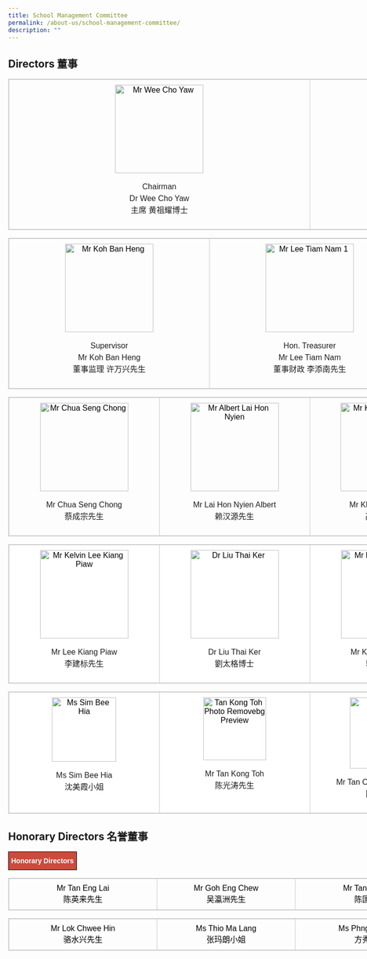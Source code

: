 ```yaml
---
title: School Management Committee
permalink: /about-us/school-management-committee/
description: ""
---
```

Directors 董事
------------

<table style="box-sizing: border-box; border: 1px solid rgba(0, 0, 0, 0.2); border-collapse: collapse; color: rgb(0, 0, 0); font-family: Montserrat, &quot;Noto Sans SC&quot;, sans-serif; font-size: medium; font-style: normal; font-variant-ligatures: normal; font-variant-caps: normal; font-weight: 400; letter-spacing: normal; orphans: 2; text-align: start; text-transform: none; white-space: normal; widows: 2; word-spacing: 0px; -webkit-text-stroke-width: 0px; text-decoration-thickness: initial; text-decoration-style: initial; text-decoration-color: initial; width: 1230px;"><tbody style="box-sizing: border-box;"><tr style="box-sizing: border-box;"><td style="box-sizing: border-box; padding: 10px; border: 1px solid rgb(204, 204, 204); width: 614.5px; text-align: center; vertical-align: top;"><img class="alignnone size-full wp-image-191" src="https://chungchenghighmain.moe.edu.sg/wp-content/uploads/2019/09/Mr-Wee-Cho-Yaw.jpg" alt="Mr Wee Cho Yaw" width="180" height="auto" srcset="/wp-content/uploads/2019/09/Mr-Wee-Cho-Yaw.jpg 180w, /wp-content/uploads/2019/09/Mr-Wee-Cho-Yaw-150x150.jpg 150w" sizes="(max-width: 180px) 100vw, 180px" style="box-sizing: border-box; border-style: none; max-width: 100%;"><p style="box-sizing: border-box; line-height: 1.5; font-weight: 400; color: rgb(30, 30, 30); font-size: 1em;"></p><p style="box-sizing: border-box; line-height: 1.5; font-weight: 400; color: rgb(30, 30, 30); font-size: 1em;">Chairman<br style="box-sizing: border-box;">Dr Wee Cho Yaw<br style="box-sizing: border-box;">主席 黄祖耀博士</p></td><td style="box-sizing: border-box; padding: 10px; border: 1px solid rgb(204, 204, 204); width: 614.5px; text-align: center; vertical-align: top;"><img class="alignnone size-full wp-image-179" src="https://chungchenghighmain.moe.edu.sg/wp-content/uploads/2019/09/Dr-Jimmy-Koh-1.jpg" alt="Dr Jimmy Koh 1" width="180" height="auto" srcset="/wp-content/uploads/2019/09/Dr-Jimmy-Koh-1.jpg 180w, /wp-content/uploads/2019/09/Dr-Jimmy-Koh-1-150x150.jpg 150w" sizes="(max-width: 180px) 100vw, 180px" style="box-sizing: border-box; border-style: none; max-width: 100%;"><p style="box-sizing: border-box; line-height: 1.5; font-weight: 400; color: rgb(30, 30, 30); font-size: 1em;"></p><p style="box-sizing: border-box; line-height: 1.5; font-weight: 400; color: rgb(30, 30, 30); font-size: 1em;">Vice Chairman<br style="box-sizing: border-box;">Dr Jimmy Koh<br style="box-sizing: border-box;">副主席 许仁美博士</p></td></tr></tbody></table>

<table style="box-sizing: border-box; border: 1px solid rgba(0, 0, 0, 0.2); border-collapse: collapse; color: rgb(0, 0, 0); font-family: Montserrat, &quot;Noto Sans SC&quot;, sans-serif; font-size: medium; font-style: normal; font-variant-ligatures: normal; font-variant-caps: normal; font-weight: 400; letter-spacing: normal; orphans: 2; text-align: start; text-transform: none; white-space: normal; widows: 2; word-spacing: 0px; -webkit-text-stroke-width: 0px; text-decoration-thickness: initial; text-decoration-style: initial; text-decoration-color: initial; width: 1230px;"><tbody style="box-sizing: border-box;"><tr style="box-sizing: border-box;"><td style="box-sizing: border-box; padding: 10px; border: 1px solid rgb(204, 204, 204); width: 409.664px; text-align: center; vertical-align: top;"><img class="alignnone size-full wp-image-188" src="https://chungchenghighmain.moe.edu.sg/wp-content/uploads/2019/09/Mr-Koh-Ban-Heng.jpg" alt="Mr Koh Ban Heng" width="180" height="auto" srcset="/wp-content/uploads/2019/09/Mr-Koh-Ban-Heng.jpg 180w, /wp-content/uploads/2019/09/Mr-Koh-Ban-Heng-150x150.jpg 150w" sizes="(max-width: 180px) 100vw, 180px" style="box-sizing: border-box; border-style: none; max-width: 100%;"><p style="box-sizing: border-box; line-height: 1.5; font-weight: 400; color: rgb(30, 30, 30); font-size: 1em;"></p><p style="box-sizing: border-box; line-height: 1.5; font-weight: 400; color: rgb(30, 30, 30); font-size: 1em;">Supervisor<br style="box-sizing: border-box;">Mr Koh Ban Heng<br style="box-sizing: border-box;">董事监理 许万兴先生</p></td><td style="box-sizing: border-box; padding: 10px; border: 1px solid rgb(204, 204, 204); width: 409.664px; text-align: center; vertical-align: top;"><img class="alignnone size-full wp-image-189" src="https://chungchenghighmain.moe.edu.sg/wp-content/uploads/2019/09/Mr-Lee-Tiam-Nam-1.jpg" alt="Mr Lee Tiam Nam 1" width="180" height="auto" srcset="/wp-content/uploads/2019/09/Mr-Lee-Tiam-Nam-1.jpg 180w, /wp-content/uploads/2019/09/Mr-Lee-Tiam-Nam-1-150x150.jpg 150w" sizes="(max-width: 180px) 100vw, 180px" style="box-sizing: border-box; border-style: none; max-width: 100%;"><p style="box-sizing: border-box; line-height: 1.5; font-weight: 400; color: rgb(30, 30, 30); font-size: 1em;"></p><p style="box-sizing: border-box; line-height: 1.5; font-weight: 400; color: rgb(30, 30, 30); font-size: 1em;">Hon. Treasurer<br style="box-sizing: border-box;">Mr Lee Tiam Nam<br style="box-sizing: border-box;">董事财政 李添南先生</p></td><td style="box-sizing: border-box; padding: 10px; border: 1px solid rgb(204, 204, 204); width: 409.672px; text-align: center; vertical-align: top;"><img class="alignnone size-full wp-image-183" src="https://chungchenghighmain.moe.edu.sg/wp-content/uploads/2019/09/Mr-Chia-Ban-Seng.jpg" alt="Mr Chia Ban Seng" width="180" height="auto" srcset="/wp-content/uploads/2019/09/Mr-Chia-Ban-Seng.jpg 180w, /wp-content/uploads/2019/09/Mr-Chia-Ban-Seng-150x150.jpg 150w" sizes="(max-width: 180px) 100vw, 180px" style="box-sizing: border-box; border-style: none; max-width: 100%;"><p style="box-sizing: border-box; line-height: 1.5; font-weight: 400; color: rgb(30, 30, 30); font-size: 1em;"></p><p style="box-sizing: border-box; line-height: 1.5; font-weight: 400; color: rgb(30, 30, 30); font-size: 1em;">Hon. Secretary<br style="box-sizing: border-box;">Mr Chia Ban Seng<br style="box-sizing: border-box;">董事秘书 谢万森先生</p></td></tr></tbody></table>

<table style="box-sizing: border-box; border: 1px solid rgba(0, 0, 0, 0.2); border-collapse: collapse; color: rgb(0, 0, 0); font-family: Montserrat, &quot;Noto Sans SC&quot;, sans-serif; font-size: medium; font-style: normal; font-variant-ligatures: normal; font-variant-caps: normal; font-weight: 400; letter-spacing: normal; orphans: 2; text-align: start; text-transform: none; white-space: normal; widows: 2; word-spacing: 0px; -webkit-text-stroke-width: 0px; text-decoration-thickness: initial; text-decoration-style: initial; text-decoration-color: initial; width: 1230px;"><tbody style="box-sizing: border-box;"><tr style="box-sizing: border-box;"><td style="box-sizing: border-box; padding: 10px; border: 1px solid rgb(204, 204, 204); width: 307.25px; text-align: center; vertical-align: top;"><img class="alignnone size-full wp-image-184" src="https://chungchenghighmain.moe.edu.sg/wp-content/uploads/2019/09/Mr-Chua-Seng-Chong.jpg" alt="Mr Chua Seng Chong" width="180" height="auto" srcset="/wp-content/uploads/2019/09/Mr-Chua-Seng-Chong.jpg 180w, /wp-content/uploads/2019/09/Mr-Chua-Seng-Chong-150x150.jpg 150w" sizes="(max-width: 180px) 100vw, 180px" style="box-sizing: border-box; border-style: none; max-width: 100%;"><p style="box-sizing: border-box; line-height: 1.5; font-weight: 400; color: rgb(30, 30, 30); font-size: 1em;"></p><p style="box-sizing: border-box; line-height: 1.5; font-weight: 400; color: rgb(30, 30, 30); font-size: 1em;">Mr Chua Seng Chong<br style="box-sizing: border-box;">蔡成宗先生</p></td><td style="box-sizing: border-box; padding: 10px; border: 1px solid rgb(204, 204, 204); width: 307.25px; text-align: center; vertical-align: top;"><img class="alignnone size-full wp-image-181" src="https://chungchenghighmain.moe.edu.sg/wp-content/uploads/2019/09/Mr-Albert-Lai-Hon-Nyien.jpg" alt="Mr Albert Lai Hon Nyien" width="180" height="auto" srcset="/wp-content/uploads/2019/09/Mr-Albert-Lai-Hon-Nyien.jpg 180w, /wp-content/uploads/2019/09/Mr-Albert-Lai-Hon-Nyien-150x150.jpg 150w" sizes="(max-width: 180px) 100vw, 180px" style="box-sizing: border-box; border-style: none; max-width: 100%;"><p style="box-sizing: border-box; line-height: 1.5; font-weight: 400; color: rgb(30, 30, 30); font-size: 1em;"></p><p style="box-sizing: border-box; line-height: 1.5; font-weight: 400; color: rgb(30, 30, 30); font-size: 1em;">Mr Lai Hon Nyien Albert<br style="box-sizing: border-box;">赖汉源先生</p></td><td style="box-sizing: border-box; padding: 10px; border: 1px solid rgb(204, 204, 204); width: 307.25px; text-align: center; vertical-align: top;"><img class="alignnone size-full wp-image-187" src="https://chungchenghighmain.moe.edu.sg/wp-content/uploads/2019/09/Mr-Kho-Choon-Keng.jpg" alt="Mr Kho Choon Keng" width="180" height="auto" srcset="/wp-content/uploads/2019/09/Mr-Kho-Choon-Keng.jpg 180w, /wp-content/uploads/2019/09/Mr-Kho-Choon-Keng-150x150.jpg 150w" sizes="(max-width: 180px) 100vw, 180px" style="box-sizing: border-box; border-style: none; max-width: 100%;"><p style="box-sizing: border-box; line-height: 1.5; font-weight: 400; color: rgb(30, 30, 30); font-size: 1em;"></p><p style="box-sizing: border-box; line-height: 1.5; font-weight: 400; color: rgb(30, 30, 30); font-size: 1em;">Mr Kho Choon Keng<br style="box-sizing: border-box;">高泉庆先生</p></td><td style="box-sizing: border-box; padding: 10px; border: 1px solid rgb(204, 204, 204); width: 307.25px; text-align: center; vertical-align: top;"><img class="alignnone size-full wp-image-192" src="https://chungchenghighmain.moe.edu.sg/wp-content/uploads/2019/09/Mr-Yang-Soo-Suan.jpg" alt="Mr Yang Soo Suan" width="180" height="auto" srcset="/wp-content/uploads/2019/09/Mr-Yang-Soo-Suan.jpg 180w, /wp-content/uploads/2019/09/Mr-Yang-Soo-Suan-150x150.jpg 150w" sizes="(max-width: 180px) 100vw, 180px" style="box-sizing: border-box; border-style: none; max-width: 100%;"><p style="box-sizing: border-box; line-height: 1.5; font-weight: 400; color: rgb(30, 30, 30); font-size: 1em;"></p><p style="box-sizing: border-box; line-height: 1.5; font-weight: 400; color: rgb(30, 30, 30); font-size: 1em;">Mr Yang Soo Suan<br style="box-sizing: border-box;">杨树萱先生</p></td></tr></tbody></table>

<table style="box-sizing: border-box; border: 1px solid rgba(0, 0, 0, 0.2); border-collapse: collapse; color: rgb(0, 0, 0); font-family: Montserrat, &quot;Noto Sans SC&quot;, sans-serif; font-size: medium; font-style: normal; font-variant-ligatures: normal; font-variant-caps: normal; font-weight: 400; letter-spacing: normal; orphans: 2; text-align: start; text-transform: none; white-space: normal; widows: 2; word-spacing: 0px; -webkit-text-stroke-width: 0px; text-decoration-thickness: initial; text-decoration-style: initial; text-decoration-color: initial; width: 1230px; background-color: rgb(255, 255, 255);"><tbody style="box-sizing: border-box;"><tr style="box-sizing: border-box;"><td style="box-sizing: border-box; padding: 10px; border: 1px solid rgb(204, 204, 204); width: 307.25px; text-align: center; vertical-align: top;"><img class="alignnone size-full wp-image-186" src="https://chungchenghighmain.moe.edu.sg/wp-content/uploads/2019/09/Mr-Kelvin-Lee-Kiang-Piaw.jpg" alt="Mr Kelvin Lee Kiang Piaw" width="180" height="auto" srcset="/wp-content/uploads/2019/09/Mr-Kelvin-Lee-Kiang-Piaw.jpg 180w, /wp-content/uploads/2019/09/Mr-Kelvin-Lee-Kiang-Piaw-150x150.jpg 150w" sizes="(max-width: 180px) 100vw, 180px" style="box-sizing: border-box; border-style: none; max-width: 100%;"><p style="box-sizing: border-box; line-height: 1.5; font-weight: 400; color: rgb(30, 30, 30); font-size: 1em;"></p><p style="box-sizing: border-box; line-height: 1.5; font-weight: 400; color: rgb(30, 30, 30); font-size: 1em;">Mr Lee Kiang Piaw<br style="box-sizing: border-box;">李建标先生</p></td><td style="box-sizing: border-box; padding: 10px; border: 1px solid rgb(204, 204, 204); width: 307.25px; text-align: center; vertical-align: top;"><img class="alignnone size-full wp-image-180" src="https://chungchenghighmain.moe.edu.sg/wp-content/uploads/2019/09/Dr-Liu-Thai-Ker.jpg" alt="Dr Liu Thai Ker" width="180" height="auto" srcset="/wp-content/uploads/2019/09/Dr-Liu-Thai-Ker.jpg 180w, /wp-content/uploads/2019/09/Dr-Liu-Thai-Ker-150x150.jpg 150w" sizes="(max-width: 180px) 100vw, 180px" style="box-sizing: border-box; border-style: none; max-width: 100%;"><p style="box-sizing: border-box; line-height: 1.5; font-weight: 400; color: rgb(30, 30, 30); font-size: 1em;"></p><p style="box-sizing: border-box; line-height: 1.5; font-weight: 400; color: rgb(30, 30, 30); font-size: 1em;">Dr Liu Thai Ker<br style="box-sizing: border-box;">劉太格博士</p></td><td style="box-sizing: border-box; padding: 10px; border: 1px solid rgb(204, 204, 204); width: 308.906px; text-align: center; vertical-align: top;"><img class="alignnone size-full wp-image-185" src="https://chungchenghighmain.moe.edu.sg/wp-content/uploads/2019/09/Mr-Kek-Boon-Leong.jpg" alt="Mr Kek Boon Leong" width="180" height="auto" srcset="/wp-content/uploads/2019/09/Mr-Kek-Boon-Leong.jpg 180w, /wp-content/uploads/2019/09/Mr-Kek-Boon-Leong-150x150.jpg 150w" sizes="(max-width: 180px) 100vw, 180px" style="box-sizing: border-box; border-style: none; max-width: 100%;"><p style="box-sizing: border-box; line-height: 1.5; font-weight: 400; color: rgb(30, 30, 30); font-size: 1em;"></p><p style="box-sizing: border-box; line-height: 1.5; font-weight: 400; color: rgb(30, 30, 30); font-size: 1em;">Mr Kek Boon Leong<br style="box-sizing: border-box;">郭文龙先生</p></td><td style="box-sizing: border-box; padding: 10px; border: 1px solid rgb(204, 204, 204); width: 305.594px; text-align: center; vertical-align: top;"><img class="alignnone size-full wp-image-182" src="https://chungchenghighmain.moe.edu.sg/wp-content/uploads/2019/09/Mr-Aw-Chye-Wee.jpg" alt="Mr Aw Chye Wee" width="180" height="auto" srcset="/wp-content/uploads/2019/09/Mr-Aw-Chye-Wee.jpg 180w, /wp-content/uploads/2019/09/Mr-Aw-Chye-Wee-150x150.jpg 150w" sizes="(max-width: 180px) 100vw, 180px" style="box-sizing: border-box; border-style: none; max-width: 100%;"><p style="box-sizing: border-box; line-height: 1.5; font-weight: 400; color: rgb(30, 30, 30); font-size: 1em;"></p><p style="box-sizing: border-box; line-height: 1.5; font-weight: 400; color: rgb(30, 30, 30); font-size: 1em;">Mr Aw Chye Wee<br style="box-sizing: border-box;">胡财辉先生</p></td></tr></tbody></table>

<table style="box-sizing: border-box; border: 1px solid rgba(0, 0, 0, 0.2); border-collapse: collapse; color: rgb(0, 0, 0); font-family: Montserrat, &quot;Noto Sans SC&quot;, sans-serif; font-size: medium; font-style: normal; font-variant-ligatures: normal; font-variant-caps: normal; font-weight: 400; letter-spacing: normal; orphans: 2; text-align: start; text-transform: none; white-space: normal; widows: 2; word-spacing: 0px; -webkit-text-stroke-width: 0px; text-decoration-thickness: initial; text-decoration-style: initial; text-decoration-color: initial; width: 1230px; background-color: rgb(255, 255, 255);"><tbody style="box-sizing: border-box;"><tr style="box-sizing: border-box;"><td style="box-sizing: border-box; padding: 10px; border: 1px solid rgb(204, 204, 204); width: 307.25px; text-align: center; vertical-align: top;"><img class="alignnone wp-image-1807" src="https://chungchenghighmain.moe.edu.sg/wp-content/uploads/2021/08/Ms_Sim_Bee_Hia-removebg-preview-e1627962602652.png" alt="Ms Sim Bee Hia" width="131" height="auto" style="box-sizing: border-box; border-style: none; max-width: 100%;"><p style="box-sizing: border-box; line-height: 1.5; font-weight: 400; color: rgb(30, 30, 30); font-size: 1em;"></p><p style="box-sizing: border-box; line-height: 1.5; font-weight: 400; color: rgb(30, 30, 30); font-size: 1em;">Ms Sim Bee Hia<br style="box-sizing: border-box;">沈美霞小姐</p></td><td style="box-sizing: border-box; padding: 10px; border: 1px solid rgb(204, 204, 204); width: 307.25px; text-align: center; vertical-align: top;"><img class="alignnone wp-image-1797" src="https://chungchenghighmain.moe.edu.sg/wp-content/uploads/2021/08/tan_kong_toh_photo-removebg-preview-e1627876972696.png" alt="Tan Kong Toh Photo Removebg Preview" width="128" height="auto" style="box-sizing: border-box; border-style: none; max-width: 100%;"><p style="box-sizing: border-box; line-height: 1.5; font-weight: 400; color: rgb(30, 30, 30); font-size: 1em;"></p><p style="box-sizing: border-box; line-height: 1.5; font-weight: 400; color: rgb(30, 30, 30); font-size: 1em;">Mr Tan Kong Toh<br style="box-sizing: border-box;">陈光涛先生</p></td><td style="box-sizing: border-box; padding: 10px; border: 1px solid rgb(204, 204, 204); width: 308.906px; text-align: center; vertical-align: top;"><img class="alignnone wp-image-1800" src="https://chungchenghighmain.moe.edu.sg/wp-content/uploads/2021/08/Vincent_Tan-e1627877152870.png" alt="Vincent Tan" width="145" height="auto" style="box-sizing: border-box; border-style: none; max-width: 100%;"><p style="box-sizing: border-box; line-height: 1.5; font-weight: 400; color: rgb(30, 30, 30); font-size: 1em;"></p><p style="box-sizing: border-box; line-height: 1.5; font-weight: 400; color: rgb(30, 30, 30); font-size: 1em;">Mr Tan Chor Khoon, Vincent<br style="box-sizing: border-box;">陈祖坤先生</p></td><td style="box-sizing: border-box; padding: 10px; border: 1px solid rgb(204, 204, 204); width: 305.594px; text-align: center; vertical-align: top;">&nbsp;<p style="box-sizing: border-box; line-height: 1.5; font-weight: 400; color: rgb(30, 30, 30); font-size: 1em;"></p><p style="box-sizing: border-box; line-height: 1.5; font-weight: 400; color: rgb(30, 30, 30); font-size: 1em;">&nbsp;</p></td></tr></tbody></table>

Honorary Directors 名誉董事
-----------------------

<style type="text/css">
.tg  {border-collapse:collapse;border-spacing:0;}
.tg td{border-color:black;border-style:solid;border-width:1px;font-family:Arial, sans-serif;font-size:14px;
  overflow:hidden;padding:10px 5px;word-break:normal;}
.tg th{border-color:black;border-style:solid;border-width:1px;font-family:Arial, sans-serif;font-size:14px;
  font-weight:normal;overflow:hidden;padding:10px 5px;word-break:normal;}
.tg .tg-43yd{background-color:#CB4B3D;color:#FFF;font-weight:bold;text-align:center;vertical-align:middle}
</style>
<table class="tg">
<thead>
  <tr>
    <td class="tg-43yd" colspan="4"><span style="color:#FFF;background-color:#CB4B3D">Honorary Directors</span></td>
  </tr>
</thead>
</table>

<table style="box-sizing: border-box; border: 1px solid rgba(0, 0, 0, 0.2); border-collapse: collapse; color: rgb(0, 0, 0); font-family: Montserrat, &quot;Noto Sans SC&quot;, sans-serif; font-size: medium; font-style: normal; font-variant-ligatures: normal; font-variant-caps: normal; font-weight: 400; letter-spacing: normal; orphans: 2; text-transform: none; white-space: normal; widows: 2; word-spacing: 0px; -webkit-text-stroke-width: 0px; text-decoration-thickness: initial; text-decoration-style: initial; text-decoration-color: initial; width: 1230px; text-align: center;"><tbody style="box-sizing: border-box;"><tr style="box-sizing: border-box;"><td style="box-sizing: border-box; padding: 10px; border: 1px solid rgb(204, 204, 204); text-align: center; width: 302.336px;">Mr Tan Eng Lai<br style="box-sizing: border-box;">陈英来先生</td><td style="box-sizing: border-box; padding: 10px; border: 1px solid rgb(204, 204, 204); text-align: center; width: 282.68px;">Mr Goh Eng Chew<br style="box-sizing: border-box;">吴瀛洲先生</td><td style="box-sizing: border-box; padding: 10px; border: 1px solid rgb(204, 204, 204); text-align: center; width: 321.977px;">Mr Tan Kok Kiong<br style="box-sizing: border-box;">陈国强先生</td><td style="box-sizing: border-box; padding: 10px; border: 1px solid rgb(204, 204, 204); text-align: center; width: 322.008px;">Mr Chang Wenn Yuan<br style="box-sizing: border-box;">张文元先生</td></tr></tbody></table>

<table style="box-sizing: border-box; border: 1px solid rgba(0, 0, 0, 0.2); border-collapse: collapse; color: rgb(0, 0, 0); font-family: Montserrat, &quot;Noto Sans SC&quot;, sans-serif; font-size: medium; font-style: normal; font-variant-ligatures: normal; font-variant-caps: normal; font-weight: 400; letter-spacing: normal; orphans: 2; text-transform: none; white-space: normal; widows: 2; word-spacing: 0px; -webkit-text-stroke-width: 0px; text-decoration-thickness: initial; text-decoration-style: initial; text-decoration-color: initial; width: 1230px; text-align: center;"><tbody style="box-sizing: border-box;"><tr style="box-sizing: border-box;"><td style="box-sizing: border-box; padding: 10px; border: 1px solid rgb(204, 204, 204); text-align: center; width: 302.336px;">Mr Lok Chwee Hin<br style="box-sizing: border-box;">骆水兴先生</td><td style="box-sizing: border-box; padding: 10px; border: 1px solid rgb(204, 204, 204); text-align: center; width: 282.68px;">Ms Thio Ma Lang<br style="box-sizing: border-box;">张玛朗小姐</td><td style="box-sizing: border-box; padding: 10px; border: 1px solid rgb(204, 204, 204); text-align: center; width: 321.977px;">Ms Phng Siew Hoon<br style="box-sizing: border-box;">方秀云小姐</td><td style="box-sizing: border-box; padding: 10px; border: 1px solid rgb(204, 204, 204); text-align: center; width: 322.008px;">Mr Seah Keow Beng<br style="box-sizing: border-box;">謝侨明先生</td></tr></tbody></table>